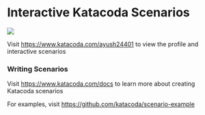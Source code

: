 # Interactive Katacoda Scenarios

[![](http://shields.katacoda.com/katacoda/ayush24401/count.svg)](https://www.katacoda.com/ayush24401 "Get your profile on Katacoda.com")

Visit https://www.katacoda.com/ayush24401 to view the profile and interactive scenarios

### Writing Scenarios
Visit https://www.katacoda.com/docs to learn more about creating Katacoda scenarios

For examples, visit https://github.com/katacoda/scenario-example
